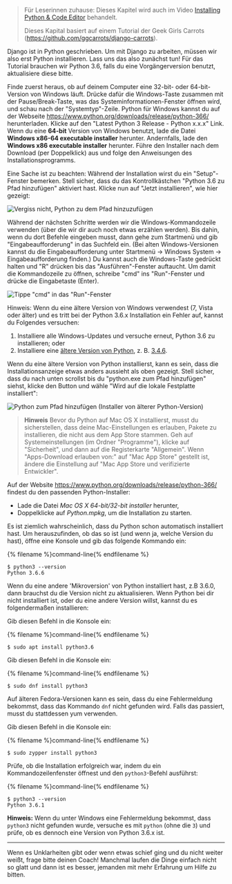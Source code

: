 > Für Leserinnen zuhause: Dieses Kapitel wird auch im Video [Installing Python & Code Editor](https://www.youtube.com/watch?v=pVTaqzKZCdA) behandelt.
> 
> Dieses Kapital basiert auf einem Tutorial der Geek Girls Carrots (https://github.com/ggcarrots/django-carrots).

Django ist in Python geschrieben. Um mit Django zu arbeiten, müssen wir also erst Python installieren. Lass uns das also zunächst tun! Für das Tutorial brauchen wir Python 3.6, falls du eine Vorgängerversion benutzt, aktualisiere diese bitte.

<!--sec data-title="Install Python: Windows" data-id="python_windows" data-collapse=true ces-->

Finde zuerst heraus, ob auf deinem Computer eine 32-bit- oder 64-bit-Version von Windows läuft. Drücke dafür die Windows-Taste zusammen mit der Pause/Break-Taste, was das Systeminformationen-Fenster öffnen wird, und schau nach der "Systemtyp"-Zeile. Python für Windows kannst du auf der Webseite https://www.python.org/downloads/release/python-366/ herunterladen. Klicke auf den "Latest Python 3 Release - Python x.x.x" Link. Wenn du eine **64-bit** Version von Windows benutzt, lade die Datei **Windows x86-64 executable installer** herunter. Andernfalls, lade den **Windows x86 executable installer** herunter. Führe den Installer nach dem Download (per Doppelklick) aus und folge den Anweisungen des Installationsprogramms.

Eine Sache ist zu beachten: Während der Installation wirst du ein "Setup"-Fenster bemerken. Stell sicher, dass du das Kontrollkästchen "Python 3.6 zu Pfad hinzufügen" aktiviert hast. Klicke nun auf "Jetzt installieren", wie hier gezeigt:

![Vergiss nicht, Python zu dem Pfad hinzuzufügen](../python_installation/images/python-installation-options.png)

Während der nächsten Schritte werden wir die Windows-Kommandozeile verwenden (über die wir dir auch noch etwas erzählen werden). Bis dahin, wenn du dort Befehle eingeben musst, dann gehe zum Startmenü und gib "Eingabeaufforderung" in das Suchfeld ein. (Bei alten Windows-Versionen kannst du die Eingabeaufforderung unter Startmenü → Windows System → Eingabeaufforderung finden.) Du kannst auch die Windows-Taste gedrückt halten und "R" drücken bis das "Ausführen"-Fenster auftaucht. Um damit die Kommandozeile zu öffnen, schreibe "cmd" ins "Run"-Fenster und drücke die Eingabetaste (Enter).

![Tippe "cmd" in das "Run"-Fenster](../python_installation/images/windows-plus-r.png)

Hinweis: Wenn du eine ältere Version von Windows verwendest (7, Vista oder älter) und es tritt bei der Python 3.6.x Installation ein Fehler auf, kannst du Folgendes versuchen:

1. Installiere alle Windows-Updates und versuche erneut, Python 3.6 zu installieren; oder
2. Installiere eine [ältere Version von Python](https://www.python.org/downloads/windows/), z. B. [3.4.6](https://www.python.org/downloads/release/python-346/).

Wenn du eine ältere Version von Python installierst, kann es sein, dass die Installationsanzeige etwas anders aussieht als oben gezeigt. Stell sicher, dass du nach unten scrollst bis du "python.exe zum Pfad hinzufügen" siehst, klicke den Button und wähle "Wird auf die lokale Festplatte installiert":

![Python zum Pfad hinzufügen (Installer von älterer Python-Version)](../python_installation/images/add_python_to_windows_path.png)

<!--endsec-->

<!--sec data-title="Install Python: OS X" data-id="python_OSX"
data-collapse=true ces-->

> **Hinweis** Bevor du Python auf Mac OS X installierst, musst du sicherstellen, dass deine Mac-Einstellungen es erlauben, Pakete zu installieren, die nicht aus dem App Store stammen. Geh auf Systemeinstellungen (im Ordner "Programme"), klicke auf "Sicherheit", und dann auf die Registerkarte "Allgemein". Wenn "Apps-Download erlauben von:" auf "Mac App Store" gestellt ist, ändere die Einstellung auf "Mac App Store und verifizierte Entwickler".

Auf der Website https://www.python.org/downloads/release/python-366/ findest du den passenden Python-Installer:

* Lade die Datei *Mac OS X 64-bit/32-bit installer* herunter,
* Doppelklicke auf *Python.mpkg*, um die Installation zu starten.

<!--endsec-->

<!--sec data-title="Install Python: Linux" data-id="python_linux"
data-collapse=true ces-->

Es ist ziemlich wahrscheinlich, dass du Python schon automatisch installiert hast. Um herauszufinden, ob das so ist (und wenn ja, welche Version du hast), öffne eine Konsole und gib das folgende Kommando ein:

{% filename %}command-line{% endfilename %}

    $ python3 --version
    Python 3.6.6
    

Wenn du eine andere 'Mikroversion' von Python installiert hast, z.B 3.6.0, dann brauchst du die Version nicht zu aktualisieren. Wenn Python bei dir nicht installiert ist, oder du eine andere Version willst, kannst du es folgendermaßen installieren:

<!--endsec-->

<!--sec data-title="Install Python: Debian or Ubuntu" data-id="python_debian" data-collapse=true ces-->

Gib diesen Befehl in die Konsole ein:

{% filename %}command-line{% endfilename %}

    $ sudo apt install python3.6
    

<!--endsec-->

<!--sec data-title="Install Python: Fedora" data-id="python_fedora"
data-collapse=true ces-->

Gib diesen Befehl in die Konsole ein:

{% filename %}command-line{% endfilename %}

    $ sudo dnf install python3
    

Auf älteren Fedora-Versionen kann es sein, dass du eine Fehlermeldung bekommst, dass das Kommando `dnf` nicht gefunden wird. Falls das passiert, musst du stattdessen yum verwenden.

<!--endsec-->

<!--sec data-title="Install Python: openSUSE" data-id="python_openSUSE"
data-collapse=true ces-->

Gib diesen Befehl in die Konsole ein:

{% filename %}command-line{% endfilename %}

    $ sudo zypper install python3
    

<!--endsec-->

Prüfe, ob die Installation erfolgreich war, indem du ein Kommandozeilenfenster öffnest und den `python3`-Befehl ausführst:

{% filename %}command-line{% endfilename %}

    $ python3 --version
    Python 3.6.1
    

**Hinweis:** Wenn du unter Windows eine Fehlermeldung bekommst, dass `python3` nicht gefunden wurde, versuche es mit `python` (ohne die `3`) und prüfe, ob es dennoch eine Version von Python 3.6.x ist.

* * *

Wenn es Unklarheiten gibt oder wenn etwas schief ging und du nicht weiter weißt, frage bitte deinen Coach! Manchmal laufen die Dinge einfach nicht so glatt und dann ist es besser, jemanden mit mehr Erfahrung um Hilfe zu bitten.